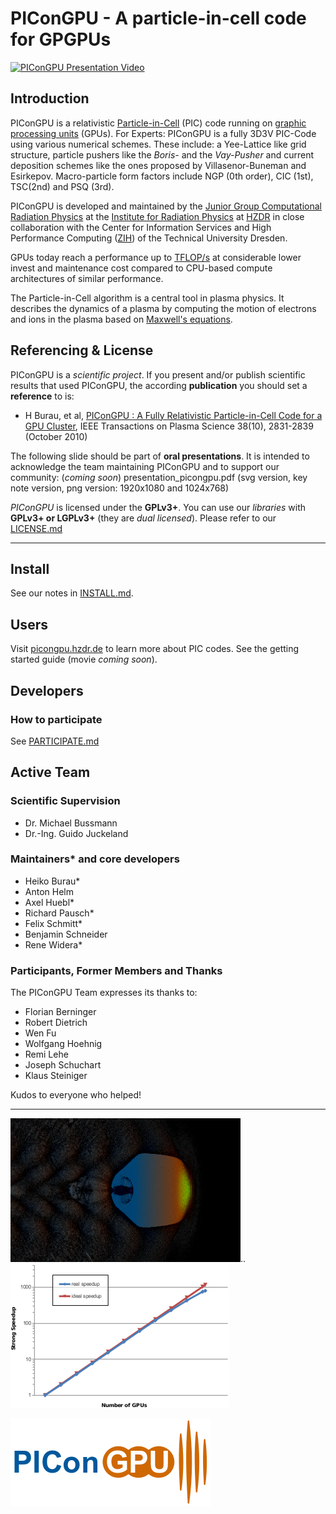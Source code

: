 PIConGPU - A particle-in-cell code for GPGPUs
================================================================

[![PIConGPU Presentation Video](http://img.youtube.com/vi/lgxVYl_pslI/0.jpg)](http://www.youtube.com/watch?v=lgxVYl_pslI)

Introduction
------------

PIConGPU is a relativistic
[Particle-in-Cell](http://en.wikipedia.org/wiki/Particle-in-cell)
(PIC) code running on
[graphic processing units](http://en.wikipedia.org/wiki/Graphics_processing_unit)
(GPUs). For Experts: PIConGPU is a fully 3D3V PIC-Code using various
numerical schemes. These include: a Yee-Lattice like grid
structure, particle pushers like the *Boris-* and the *Vay-Pusher*
and current deposition schemes like the ones proposed by
Villasenor-Buneman and Esirkepov. Macro-particle form factors
include NGP (0th order), CIC (1st), TSC(2nd) and PSQ (3rd).

PIConGPU is developed and maintained by the
[Junior Group Computational Radiation Physics](http://www.hzdr.de/db/Cms?pNid=132&pOid=30354)
at the [Institute for Radiation Physics](http://www.hzdr.de/db/Cms?pNid=132)
at [HZDR](http://www.hzdr.de/) in close collaboration with the Center
for Information Services and High Performance Computing
([ZIH](http://tu-dresden.de/die_tu_dresden/zentrale_einrichtungen/zih)) of the Technical University Dresden.

GPUs today reach a performance up to
[TFLOP/s](http://en.wikipedia.org/wiki/FLOPS)
at considerable lower invest and maintenance cost compared to CPU-based compute architectures of similar performance.

The Particle-in-Cell algorithm is a central tool in plasma physics.
It describes the dynamics of a plasma by computing the motion of
electrons and ions in the plasma based on
[Maxwell's equations](http://en.wikipedia.org/wiki/Maxwell%27s_equations).

Referencing & License
---------------------

PIConGPU is a *scientific project*. If you present and/or publish
scientific results that used PIConGPU, the according **publication** you should
set a **reference** to is:
- H Burau, et al,
  [PIConGPU : A Fully Relativistic Particle-in-Cell Code for a GPU Cluster](http://dx.doi.org/10.1109/TPS.2010.2064310),
  IEEE Transactions on Plasma Science 38(10), 2831-2839 (October 2010)

The following slide should be part of **oral presentations**. It is intended to
acknowledge the team maintaining PIConGPU and to support our community:
(*coming soon*) presentation_picongpu.pdf
(svg version, key note version, png version: 1920x1080 and 1024x768)

*PIConGPU* is licensed under the **GPLv3+**. You can use our *libraries* with **GPLv3+
or LGPLv3+** (they are *dual licensed*).
Please refer to our [LICENSE.md](LICENSE.md)

********************************************************************************

Install
-------

See our notes in [INSTALL.md](doc/INSTALL.md).

Users
-----

Visit [picongpu.hzdr.de](http://picongpu.hzdr.de) to learn more about PIC codes.
See the getting started guide (movie *coming soon*).

Developers
----------

### How to participate

See [PARTICIPATE.md](doc/PARTICIPATE.md)

Active Team
-----------

### Scientific Supervision

- Dr. Michael Bussmann
- Dr.-Ing. Guido Juckeland

### Maintainers* and core developers

- Heiko Burau*
- Anton Helm
- Axel Huebl*
- Richard Pausch*
- Felix Schmitt*
- Benjamin Schneider
- Rene Widera*

### Participants, Former Members and Thanks

The PIConGPU Team expresses its thanks to:

- Florian Berninger
- Robert Dietrich
- Wen Fu
- Wolfgang Hoehnig
- Remi Lehe
- Joseph Schuchart
- Klaus Steiniger

Kudos to everyone who helped!

********************************************************************************

![image of an lwfa](doc/images/lwfa_grey.png "LWFA")..
![image of our strong scaling](doc/images/StrongScalingPIConGPU_log.png "Strong Scaling")

![PIConGPU logo](doc/logo/pic_logo_320x140.png "PIConGPU")

